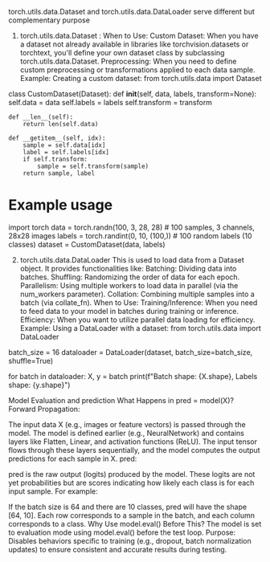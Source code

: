 torch.utils.data.Dataset and torch.utils.data.DataLoader serve different but complementary purpose
1. torch.utils.data.Dataset :
When to Use:
  Custom Dataset: When you have a dataset not already available in libraries like torchvision.datasets or torchtext, you'll define your own dataset class by           subclassing torch.utils.data.Dataset.
  Preprocessing: When you need to define custom preprocessing or transformations applied to each data sample.
Example:
Creating a custom dataset:
from torch.utils.data import Dataset

class CustomDataset(Dataset):
    def __init__(self, data, labels, transform=None):
        self.data = data
        self.labels = labels
        self.transform = transform

    def __len__(self):
        return len(self.data)

    def __getitem__(self, idx):
        sample = self.data[idx]
        label = self.labels[idx]
        if self.transform:
            sample = self.transform(sample)
        return sample, label
# Example usage
import torch
data = torch.randn(100, 3, 28, 28)  # 100 samples, 3 channels, 28x28 images
labels = torch.randint(0, 10, (100,))  # 100 random labels (10 classes)
dataset = CustomDataset(data, labels)



2. torch.utils.data.DataLoader
This is used to load data from a Dataset object. It provides functionalities like:
   Batching: Dividing data into batches.
  Shuffling: Randomizing the order of data for each epoch.
  Parallelism: Using multiple workers to load data in parallel (via the num_workers parameter).
  Collation: Combining multiple samples into a batch (via collate_fn).
When to Use:
  Training/Inference: When you need to feed data to your model in batches during training or inference.
  Efficiency: When you want to utilize parallel data loading for efficiency.
Example:
Using a DataLoader with a dataset:
from torch.utils.data import DataLoader

batch_size = 16
dataloader = DataLoader(dataset, batch_size=batch_size, shuffle=True)

for batch in dataloader:
    X, y = batch
    print(f"Batch shape: {X.shape}, Labels shape: {y.shape}")


Model Evaluation and prediction
What Happens in pred = model(X)?
Forward Propagation:

The input data X (e.g., images or feature vectors) is passed through the model.
The model is defined earlier (e.g., NeuralNetwork) and contains layers like Flatten, Linear, and activation functions (ReLU).
The input tensor flows through these layers sequentially, and the model computes the output predictions for each sample in X.
pred:

pred is the raw output (logits) produced by the model. These logits are not yet probabilities but are scores indicating how likely each class is for each input sample.
For example:

If the batch size is 64 and there are 10 classes, pred will have the shape [64, 10].
Each row corresponds to a sample in the batch, and each column corresponds to a class.
Why Use model.eval() Before This?
The model is set to evaluation mode using model.eval() before the test loop.
Purpose:
Disables behaviors specific to training (e.g., dropout, batch normalization updates) to ensure consistent and accurate results during testing.


